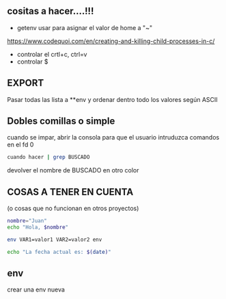 ## cositas a hacer....!!!

- getenv usar para asignar el valor de  home a "~"

https://www.codequoi.com/en/creating-and-killing-child-processes-in-c/

- controlar el crtl+c, ctrl=v
- controlar $

## EXPORT
Pasar todas las lista a **env y ordenar dentro todo los valores según ASCII

## Dobles comillas o simple
cuando se impar, abrir la consola para que el usuario intruduzca comandos
en el fd 0

```bash
cuando hacer | grep BUSCADO
```
devolver el nombre de BUSCADO en otro color

## COSAS A TENER EN CUENTA 
(o cosas que no funcionan en otros proyectos)
```bash
nombre="Juan"
echo "Hola, $nombre"
```
```bash
env VAR1=valor1 VAR2=valor2 env

echo "La fecha actual es: $(date)"
```

## env
crear una env nueva